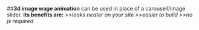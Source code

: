 ##**3d image wage animation**
can be used in place of  a carousell/image slider.
    **its benefits are:**
      *>>looks neater on your site
       >>easier to build
       >>no js required*
